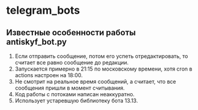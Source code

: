 # telegram_bots
## Известные особенности работы antiskyf_bot.py
1. Если отправить сообщение, потом его успеть отредактировать, то считает все равно сообщение до редакции.
2. Запускается примерно в 21:15 по московскому времени, хотя cron в actions настроен на 18:00.
3. Не смотрит на реальное время сообщений, а считает, что все сообщения пришли в момент считывания.
4. Код работы с потоками написан неаккуратно.
5. Использует устаревшую библиотеку бота 13.13.
